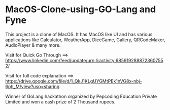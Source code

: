 # MacOS-Clone-using-GO-Lang and Fyne
This project is a clone of MacOS. It has MacOS like UI and has various applications like Calculator, WeatherApp, DiceGame, Gallery, QRCodeMaker, AudioPlayer & many more.

Visit for Quick Go Through ==> https://www.linkedin.com/feed/update/urn:li:activity:6859192888723607552/

Visit for full code explanation ==> https://drive.google.com/file/d/1_QkJ1KLgUYGMtPEk1nVG8x-nbj-6ph_M/view?usp=sharing

Winner of GoLang hackathon organized by Pepcoding Education Private Limited and won a cash prize of 2 Thousand rupees.
